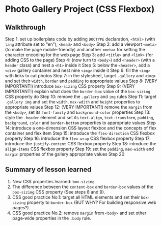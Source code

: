 # Photo Gallery Project (CSS Flexbox)

## Walkthrough

Step 1: set up boilerplate code by adding `DOCTYPE` declaration, `<html>` (with
        `lang` attribute set to "en"), `<head>` and `<body>`
Step 2: add a viewport `<meta>` (to make the page mobile-friendly) and another
        `<meta>` for setting the character encoding for the web page
Step 3: add `<title>` and `<link>` (for adding CSS to the page)
Step 4: (now turn to `<body>`) add `<header>` (with a `header` class) and nest
        a `<h1>` inside it
Step 5: below the `<header>`, add a `<div>` gallery container and nest nine
        `<img>` inside it
Step 6: fill the `<img>` with links to cat photos
Step 7: in the stylesheet, target `.gallery` and `<img>` and set their `width`,
        `border` and `padding` to appropriate values
Step 8: (VERY IMPORTANT!) introduce `box-sizing` CSS property
Step 9: (VERY IMPORTANT!) explain what does the `border-box` value of the
        `box-sizing` CSS property do
Step 10: remove the `.gallery` and `img` rules
Step 11: target `.gallery img` and set the `width`, `max-wdith` and `height`
         properties to appropriate values
Step 12: (VERY IMPORTANT!) remove the `margin` from the `<body>`, set its
         `font-family` and `background-color` properties
Step 13: style the `.header` element and set its `text-align`, `text-transform`,
         `padding`, `background`, `color` and `border-bottom` properties to
         appropriate values
Step 14: introduce a one-dimension CSS layout flexbox and the concepts of
         flex container and flex item
Step 15: introduce the `flex-direction` CSS flexbox property
Step 16: introduce the `flex-wrap` CSS flexbox property
Step 17: introduce the `justify-content` CSS flexbox property
Step 18: introduce the `align-items` CSS flexbox property
Step 19: set the `padding`, `max-width` and `margin` properties of the gallery
         appropriate values
Step 20:

## Summary of lesson learned

1. New CSS properties learned: `box-sizing`
2. The difference between the `content-box` and `border-box` values of the
   `box-sizing` CSS property (See steps 8 and 9).
3. CSS good practice No.1: target all HTML elements and set their `box-sizing`
   property to `border-box` (BUT WHY? For building responsive web pages?).
4. CSS good practice No.2: remove `margin` from `<body>` and set other page-wide
   properties in the `.body` rule.
